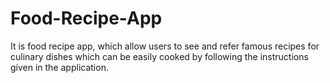 # Food-Recipe-App
It is food recipe app, which allow users to see and refer famous recipes for culinary dishes which can be easily cooked by following the instructions given in the application.
